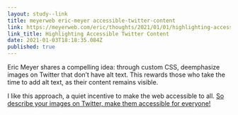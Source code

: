 ```yaml
---
layout: study--link
title: meyerweb eric-meyer accessible-twitter-content
link: https://meyerweb.com/eric/thoughts/2021/01/01/highlighting-accessible-twitter-content/
link_title: Highlighting Accessible Twitter Content
date: 2021-01-03T18:18:35.084Z
published: true
---
```

Eric Meyer shares a compelling idea: through custom CSS, deemphasize images on Twitter that don’t have alt text. This rewards those who take the time to add alt text, as their content remains visible.

I like this approach, a quiet incentive to make the web accessible to all. [So describe your images on Twitter, make them accessible for everyone!](https://help.twitter.com/en/using-twitter/picture-descriptions)